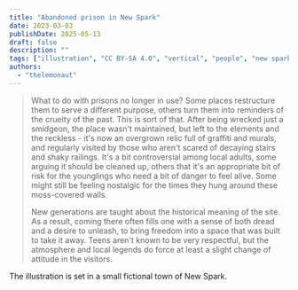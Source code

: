 ```yaml
---
title: "Abandoned prison in New Spark"
date: 2023-03-03
publishDate: 2025-05-13
draft: false
description: ""
tags: ["illustration", "CC BY-SA 4.0", "vertical", "people", "new spark"]
authors:
  - "thelemonaut"
---
```


> What to do with prisons no longer in use? Some places restructure them to serve a different purpose, others turn them into reminders of the cruelty of the past. This is sort of that. After being wrecked just a smidgeon, the place wasn't maintained, but left to the elements and the reckless - it's now an overgrown relic full of graffiti and murals, and regularly visited by those who aren't scared of decaying stairs and shaky railings. It's a bit controversial among local adults, some arguing it should be cleaned up, others that it's an appropriate bit of risk for the younglings who need a bit of danger to feel alive. Some might still be feeling nostalgic for the times they hung around these moss-covered walls.
>
> New generations are taught about the historical meaning of the site. As a result, coming there often fills one with a sense of both dread and a desire to unleash, to bring freedom into a space that was built to take it away. Teens aren't known to be very respectful, but the atmosphere and local legends do force at least a slight change of attitude in the visitors.

The illustration is set in a small fictional town of New Spark.